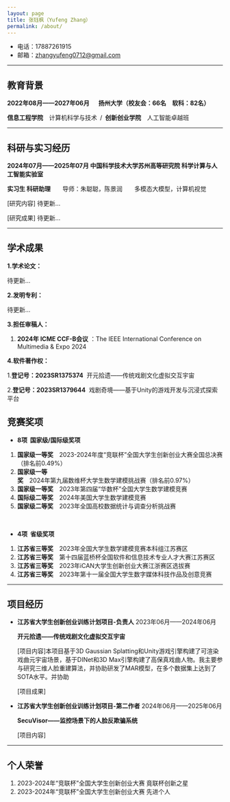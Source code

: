 ```yaml
---
layout: page
title: 张钰枫（Yufeng Zhang）
permalink: /about/
---
```


- 电话：17887261915
- 邮箱：zhangyufeng0712@gmail.com

---

## 教育背景

**2022年08月——2027年06月&ensp;&ensp;&ensp;扬州大学（校友会：66名&ensp;&ensp;软科：82名）**

**信息工程学院**&ensp;&ensp;计算机科学与技术&ensp;/&ensp;**创新创业学院**&ensp;&ensp;人工智能卓越班

---

## 科研与实习经历
**2024年07月——2025年07月 中国科学技术大学苏州高等研究院 科学计算与人工智能实验室**

**实习生 科研助理**&ensp;&ensp;&ensp;&ensp;导师：朱聪聪，陈景润&ensp;&ensp;&ensp;&ensp;多模态大模型，计算机视觉

[研究内容] 待更新...

[研究成果] 待更新...

---
## 学术成果

**1.学术论文：**

待更新...

**2.发明专利：**

待更新...

**3.担任审稿人：**

1. **2024年 ICME CCF-B会议** ：The IEEE International Conference on Multimedia & Expo 2024

**4.软件著作权：**

1.**登记号：2023SR1375374**&nbsp;&nbsp;开元拾遗——传统戏剧文化虚拟交互宇宙

2.**登记号：2023SR1379644**&nbsp;&nbsp;戏剧奇境——基于Unity的游戏开发与沉浸式探索平台

## 竞赛奖项
- **8项&nbsp;&nbsp;国家级/国际级奖项**
1. **国家级一等奖**&ensp;&ensp;2023-2024年度“竞联杯”全国大学生创新创业大赛全国总决赛（排名前0.49%）
2. **国家级一等奖**&ensp;&ensp;2024年第九届数维杯大学生数学建模挑战赛（排名前0.97%）
3. **国家级一等奖**&ensp;&ensp;2023年第四届“华数杯”全国大学生数学建模竞赛
4. **国际级二等奖**&ensp;&ensp;2024年美国大学生数学建模竞赛
5. **国家级二等奖**&ensp;&ensp;2023年全国高校数据统计与调查分析挑战赛

<br/>

- **4项&nbsp;&nbsp;省级奖项**
  
1. **江苏省三等奖**&ensp;&ensp;2023年全国大学生数学建模竞赛本科组江苏赛区
2. **江苏省三等奖**&ensp;&ensp;第十四届蓝桥杯全国软件和信息技术专业人才大赛江苏赛区
3. **江苏省三等奖**&ensp;&ensp;2023年iCAN大学生创新创业大赛江浙赛区选拔赛
4. **江苏省三等奖**&ensp;&ensp;2023年第十一届全国大学生数字媒体科技作品及创意竞赛

---

## 项目经历
- **江苏省大学生创新创业训练计划项目-负责人** 2023年06月——2024年06月
  
  **开元拾遗——传统戏剧文化虚拟交互宇宙**
  
  [项目内容]本项目基于3D Gaussian Splatting和Unity游戏引擎构建了可渲染戏曲元宇宙场景，基于DINet和3D Max引擎构建了高保真戏曲人物。我主要参与研究三维人脸重建算法，并协助研发了MAR模型，在多个数据集上达到了SOTA水平。并协助

  [项目成果]
  
- **江苏省大学生创新创业训练计划项目-第二作者** 2024年06月——2025年06月

  **SecuVisor——监控场景下的人脸反欺骗系统**

  [项目内容]

---

## 个人荣誉
1. 2023-2024年“竞联杯”全国大学生创新创业大赛 竟联杯创新之星
2. 2023-2024年“竞联杯”全国大学生创新创业大赛 先进个人
